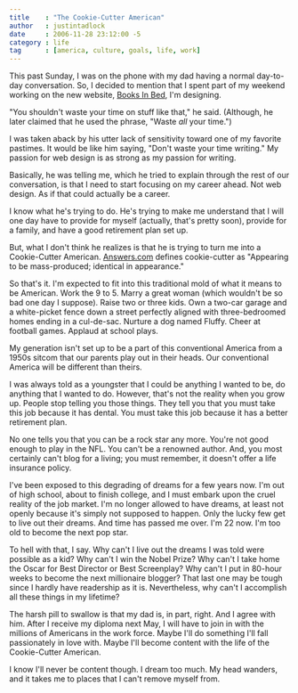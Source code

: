 ```yaml
---
title    : "The Cookie-Cutter American"
author   : justintadlock
date     : 2006-11-28 23:12:00 -5
category : life
tag      : [america, culture, goals, life, work]
---
```


This past Sunday, I was on the phone with my dad having a normal day-to-day conversation.  So, I decided to mention that I spent part of my weekend working on the new website, <a href="http://booksinbed.com" title="Books In Bed (External Link)" rel="external"> Books In Bed</a>, I'm designing.

"You shouldn't waste your time on stuff like that," he said.  (Although, he later claimed that he used the phrase, "Waste <em> all</em> your time.")

I was taken aback by his utter lack of sensitivity toward one of my favorite pastimes.  It would be like him saying, "Don't waste your time writing."  My passion for web design is as strong as my passion for writing.

Basically, he was telling me, which he tried to explain through the rest of our conversation, is that I need to start focusing on my career ahead.  Not web design.  As if that could actually be a career.

I know what he's trying to do.  He's trying to make me understand that I will one day have to provide for myself (actually, that's pretty soon), provide for a family, and have a good retirement plan set up.

But, what I don't think he realizes is that he is trying to turn me into a Cookie-Cutter American.  <a href="http://www.answers.com/topic/cookie-cutter-1" title="Answers.com's Definition Of Cookie-Cutter (External Link)" rel="external">Answers.com</a> defines cookie-cutter as "Appearing to be mass-produced; identical in appearance."

So that's it.  I'm expected to fit into this traditional mold of what it means to be American.  Work the 9 to 5.  Marry a great woman (which wouldn't be so bad one day I suppose).  Raise two or three kids.  Own a two-car garage and a white-picket fence down a street perfectly aligned with three-bedroomed homes ending in a cul-de-sac.  Nurture a dog named Fluffy.  Cheer at football games.  Applaud at school plays.

My generation isn't set up to be a part of this conventional America from a 1950s sitcom that our parents play out in their heads.  Our conventional America will be different than theirs.

I was always told as a youngster that I could be anything I wanted to be, do anything that I wanted to do.  However, that's not the reality when you grow up.  People stop telling you those things.  They tell you that you must take this job because it has dental.  You must take this job because it has a better retirement plan.

No one tells you that you can be a rock star any more.  You're not good enough to play in the NFL.  You can't be a renowned author.  And, you most certainly can't blog for a living; you must remember, it doesn't offer a life insurance policy.

I've been exposed to this degrading of dreams for a few years now.  I'm out of high school, about to finish college, and I must embark upon the cruel reality of the job market.  I'm no longer allowed to have dreams, at least not openly because it's simply not supposed to happen.  Only the lucky few get to live out their dreams.  And time has passed me over.  I'm 22 now.  I'm too old to become the next pop star.

To hell with that, I say.  Why can't I live out the dreams I was told were possible as a kid?  Why can't I win the Nobel Prize?  Why can't I take home the Oscar for Best Director or Best Screenplay?  Why can't I put in 80-hour weeks to become the next millionaire blogger?  That last one may be tough since I hardly have readership as it is.  Nevertheless, why can't I accomplish all these things in my lifetime?

The harsh pill to swallow is that my dad is, in part, right.  And I agree with him.  After I receive my diploma next May, I will have to join in with the millions of Americans in the work force.  Maybe I'll do something I'll fall passionately in love with.  Maybe I'll become content with the life of the Cookie-Cutter American.

I know I'll never be content though.  I dream too much.  My head wanders, and it takes me to places that I can't remove myself from.
